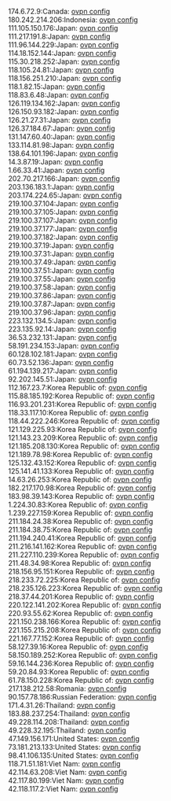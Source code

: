 174.6.72.9:Canada: [ovpn config](vpn/174_6_72_9.ovpn)  
180.242.214.206:Indonesia: [ovpn config](vpn/180_242_214_206.ovpn)  
111.105.150.176:Japan: [ovpn config](vpn/111_105_150_176.ovpn)  
111.217.191.8:Japan: [ovpn config](vpn/111_217_191_8.ovpn)  
111.96.144.229:Japan: [ovpn config](vpn/111_96_144_229.ovpn)  
114.18.152.144:Japan: [ovpn config](vpn/114_18_152_144.ovpn)  
115.30.218.252:Japan: [ovpn config](vpn/115_30_218_252.ovpn)  
118.105.24.81:Japan: [ovpn config](vpn/118_105_24_81.ovpn)  
118.156.251.210:Japan: [ovpn config](vpn/118_156_251_210.ovpn)  
118.1.82.15:Japan: [ovpn config](vpn/118_1_82_15.ovpn)  
118.83.6.48:Japan: [ovpn config](vpn/118_83_6_48.ovpn)  
126.119.134.162:Japan: [ovpn config](vpn/126_119_134_162.ovpn)  
126.150.93.182:Japan: [ovpn config](vpn/126_150_93_182.ovpn)  
126.21.27.31:Japan: [ovpn config](vpn/126_21_27_31.ovpn)  
126.37.184.67:Japan: [ovpn config](vpn/126_37_184_67.ovpn)  
131.147.60.40:Japan: [ovpn config](vpn/131_147_60_40.ovpn)  
133.114.81.98:Japan: [ovpn config](vpn/133_114_81_98.ovpn)  
138.64.101.196:Japan: [ovpn config](vpn/138_64_101_196.ovpn)  
14.3.87.19:Japan: [ovpn config](vpn/14_3_87_19.ovpn)  
1.66.33.41:Japan: [ovpn config](vpn/1_66_33_41.ovpn)  
202.70.217.166:Japan: [ovpn config](vpn/202_70_217_166.ovpn)  
203.136.183.1:Japan: [ovpn config](vpn/203_136_183_1.ovpn)  
203.174.224.65:Japan: [ovpn config](vpn/203_174_224_65.ovpn)  
219.100.37.104:Japan: [ovpn config](vpn/219_100_37_104.ovpn)  
219.100.37.105:Japan: [ovpn config](vpn/219_100_37_105.ovpn)  
219.100.37.107:Japan: [ovpn config](vpn/219_100_37_107.ovpn)  
219.100.37.177:Japan: [ovpn config](vpn/219_100_37_177.ovpn)  
219.100.37.182:Japan: [ovpn config](vpn/219_100_37_182.ovpn)  
219.100.37.19:Japan: [ovpn config](vpn/219_100_37_19.ovpn)  
219.100.37.31:Japan: [ovpn config](vpn/219_100_37_31.ovpn)  
219.100.37.49:Japan: [ovpn config](vpn/219_100_37_49.ovpn)  
219.100.37.51:Japan: [ovpn config](vpn/219_100_37_51.ovpn)  
219.100.37.55:Japan: [ovpn config](vpn/219_100_37_55.ovpn)  
219.100.37.58:Japan: [ovpn config](vpn/219_100_37_58.ovpn)  
219.100.37.86:Japan: [ovpn config](vpn/219_100_37_86.ovpn)  
219.100.37.87:Japan: [ovpn config](vpn/219_100_37_87.ovpn)  
219.100.37.96:Japan: [ovpn config](vpn/219_100_37_96.ovpn)  
223.132.134.5:Japan: [ovpn config](vpn/223_132_134_5.ovpn)  
223.135.92.14:Japan: [ovpn config](vpn/223_135_92_14.ovpn)  
36.53.232.131:Japan: [ovpn config](vpn/36_53_232_131.ovpn)  
58.191.234.153:Japan: [ovpn config](vpn/58_191_234_153.ovpn)  
60.128.102.181:Japan: [ovpn config](vpn/60_128_102_181.ovpn)  
60.73.52.136:Japan: [ovpn config](vpn/60_73_52_136.ovpn)  
61.194.139.217:Japan: [ovpn config](vpn/61_194_139_217.ovpn)  
92.202.145.51:Japan: [ovpn config](vpn/92_202_145_51.ovpn)  
112.167.23.7:Korea Republic of: [ovpn config](vpn/112_167_23_7.ovpn)  
115.88.185.192:Korea Republic of: [ovpn config](vpn/115_88_185_192.ovpn)  
116.93.201.231:Korea Republic of: [ovpn config](vpn/116_93_201_231.ovpn)  
118.33.117.10:Korea Republic of: [ovpn config](vpn/118_33_117_10.ovpn)  
118.44.222.246:Korea Republic of: [ovpn config](vpn/118_44_222_246.ovpn)  
121.129.225.93:Korea Republic of: [ovpn config](vpn/121_129_225_93.ovpn)  
121.143.23.209:Korea Republic of: [ovpn config](vpn/121_143_23_209.ovpn)  
121.185.208.130:Korea Republic of: [ovpn config](vpn/121_185_208_130.ovpn)  
121.189.78.98:Korea Republic of: [ovpn config](vpn/121_189_78_98.ovpn)  
125.132.43.152:Korea Republic of: [ovpn config](vpn/125_132_43_152.ovpn)  
125.141.41.133:Korea Republic of: [ovpn config](vpn/125_141_41_133.ovpn)  
14.63.26.253:Korea Republic of: [ovpn config](vpn/14_63_26_253.ovpn)  
182.217.170.98:Korea Republic of: [ovpn config](vpn/182_217_170_98.ovpn)  
183.98.39.143:Korea Republic of: [ovpn config](vpn/183_98_39_143.ovpn)  
1.224.30.83:Korea Republic of: [ovpn config](vpn/1_224_30_83.ovpn)  
1.239.227.159:Korea Republic of: [ovpn config](vpn/1_239_227_159.ovpn)  
211.184.24.38:Korea Republic of: [ovpn config](vpn/211_184_24_38.ovpn)  
211.184.38.75:Korea Republic of: [ovpn config](vpn/211_184_38_75.ovpn)  
211.194.240.41:Korea Republic of: [ovpn config](vpn/211_194_240_41.ovpn)  
211.216.141.162:Korea Republic of: [ovpn config](vpn/211_216_141_162.ovpn)  
211.227.110.239:Korea Republic of: [ovpn config](vpn/211_227_110_239.ovpn)  
211.48.34.98:Korea Republic of: [ovpn config](vpn/211_48_34_98.ovpn)  
218.156.95.151:Korea Republic of: [ovpn config](vpn/218_156_95_151.ovpn)  
218.233.72.225:Korea Republic of: [ovpn config](vpn/218_233_72_225.ovpn)  
218.235.126.223:Korea Republic of: [ovpn config](vpn/218_235_126_223.ovpn)  
218.37.44.201:Korea Republic of: [ovpn config](vpn/218_37_44_201.ovpn)  
220.122.141.202:Korea Republic of: [ovpn config](vpn/220_122_141_202.ovpn)  
220.93.55.62:Korea Republic of: [ovpn config](vpn/220_93_55_62.ovpn)  
221.150.238.166:Korea Republic of: [ovpn config](vpn/221_150_238_166.ovpn)  
221.155.215.208:Korea Republic of: [ovpn config](vpn/221_155_215_208.ovpn)  
221.167.77.152:Korea Republic of: [ovpn config](vpn/221_167_77_152.ovpn)  
58.127.39.16:Korea Republic of: [ovpn config](vpn/58_127_39_16.ovpn)  
58.150.189.252:Korea Republic of: [ovpn config](vpn/58_150_189_252.ovpn)  
59.16.144.236:Korea Republic of: [ovpn config](vpn/59_16_144_236.ovpn)  
59.20.84.93:Korea Republic of: [ovpn config](vpn/59_20_84_93.ovpn)  
61.78.150.228:Korea Republic of: [ovpn config](vpn/61_78_150_228.ovpn)  
217.138.212.58:Romania: [ovpn config](vpn/217_138_212_58.ovpn)  
90.157.78.186:Russian Federation: [ovpn config](vpn/90_157_78_186.ovpn)  
171.4.31.26:Thailand: [ovpn config](vpn/171_4_31_26.ovpn)  
183.88.237.254:Thailand: [ovpn config](vpn/183_88_237_254.ovpn)  
49.228.114.208:Thailand: [ovpn config](vpn/49_228_114_208.ovpn)  
49.228.32.195:Thailand: [ovpn config](vpn/49_228_32_195.ovpn)  
47.149.156.171:United States: [ovpn config](vpn/47_149_156_171.ovpn)  
73.181.213.133:United States: [ovpn config](vpn/73_181_213_133.ovpn)  
98.41.106.135:United States: [ovpn config](vpn/98_41_106_135.ovpn)  
118.71.51.181:Viet Nam: [ovpn config](vpn/118_71_51_181.ovpn)  
42.114.63.208:Viet Nam: [ovpn config](vpn/42_114_63_208.ovpn)  
42.117.80.199:Viet Nam: [ovpn config](vpn/42_117_80_199.ovpn)  
42.118.117.2:Viet Nam: [ovpn config](vpn/42_118_117_2.ovpn)  
